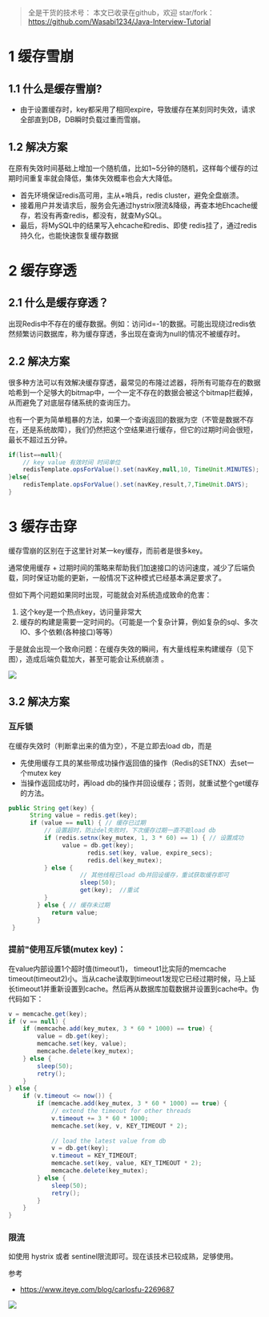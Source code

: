 > 全是干货的技术号：
> 本文已收录在github，欢迎 star/fork：
> https://github.com/Wasabi1234/Java-Interview-Tutorial

# 1 缓存雪崩
## 1.1 什么是缓存雪崩?
- 由于设置缓存时，key都采用了相同expire，导致缓存在某刻同时失效，请求全部直到DB，DB瞬时负载过重而雪崩。

## 1.2 解决方案
在原有失效时间基础上增加一个随机值，比如1~5分钟的随机，这样每个缓存的过期时间重复率就会降低，集体失效概率也会大大降低。

- 首先环境保证redis高可用，主从+哨兵，redis cluster，避免全盘崩溃。
- 接着用户并发请求后，服务会先通过hystrix限流&降级，再查本地Ehcache缓存，若没有再查redis，都没有，就查MySQL。
- 最后，将MySQL中的结果写入ehcache和redis、即使 redis挂了，通过redis持久化，也能快速恢复缓存数据

# 2 缓存穿透
## 2.1 什么是缓存穿透？

出现Redis中不存在的缓存数据。例如：访问id=-1的数据。可能出现绕过redis依然频繁访问数据库，称为缓存穿透，多出现在查询为null的情况不被缓存时。

## 2.2 解决方案

很多种方法可以有效解决缓存穿透，最常见的布隆过滤器，将所有可能存在的数据哈希到一个足够大的bitmap中，一个一定不存在的数据会被这个bitmap拦截掉，从而避免了对底层存储系统的查询压力。

也有一个更为简单粗暴的方法，如果一个查询返回的数据为空（不管是数据不存在，还是系统故障），我们仍然把这个空结果进行缓存，但它的过期时间会很短，最长不超过五分钟。
```java
if(list==null){
    // key value 有效时间 时间单位
    redisTemplate.opsForValue().set(navKey,null,10, TimeUnit.MINUTES);
}else{
    redisTemplate.opsForValue().set(navKey,result,7,TimeUnit.DAYS);
}
```

# 3 缓存击穿
缓存雪崩的区别在于这里针对某一key缓存，而前者是很多key。

通常使用缓存 + 过期时间的策略来帮助我们加速接口的访问速度，减少了后端负载，同时保证功能的更新，一般情况下这种模式已经基本满足要求了。

但如下两个问题如果同时出现，可能就会对系统造成致命的危害：
1. 这个key是一个热点key，访问量非常大
2. 缓存的构建是需要一定时间的。（可能是一个复杂计算，例如复杂的sql、多次IO、多个依赖(各种接口)等等）

于是就会出现一个致命问题：在缓存失效的瞬间，有大量线程来构建缓存（见下图），造成后端负载加大，甚至可能会让系统崩溃 。

![](https://img-blog.csdnimg.cn/20200911165012921.png?x-oss-process=image/watermark,type_ZmFuZ3poZW5naGVpdGk,shadow_10,text_SmF2YUVkZ2U=,size_1,color_FFFFFF,t_70#pic_center)
## 3.2 解决方案
### 互斥锁
在缓存失效时（判断拿出来的值为空），不是立即去load db，而是
- 先使用缓存工具的某些带成功操作返回值的操作（Redis的SETNX）去set一个mutex key
- 当操作返回成功时，再load db的操作并回设缓存；否则，就重试整个get缓存的方法。

```java
public String get(key) {
      String value = redis.get(key);
      if (value == null) { // 缓存已过期
          // 设置超时，防止del失败时，下次缓存过期一直不能load db
		  if (redis.setnx(key_mutex, 1, 3 * 60) == 1) { // 设置成功
               value = db.get(key);
                      redis.set(key, value, expire_secs);
                      redis.del(key_mutex);
          } else {
            		// 其他线程已load db并回设缓存，重试获取缓存即可
                    sleep(50);
                    get(key);  //重试
          }
        } else { // 缓存未过期
            return value;      
        }
 }
```

### 提前"使用互斥锁(mutex key)：
在value内部设置1个超时值(timeout1)， timeout1比实际的memcache timeout(timeout2)小。当从cache读取到timeout1发现它已经过期时候，马上延长timeout1并重新设置到cache。然后再从数据库加载数据并设置到cache中。伪代码如下：

```java
v = memcache.get(key);  
if (v == null) {  
    if (memcache.add(key_mutex, 3 * 60 * 1000) == true) {  
        value = db.get(key);  
        memcache.set(key, value);  
        memcache.delete(key_mutex);  
    } else {  
        sleep(50);  
        retry();  
    }  
} else {  
    if (v.timeout <= now()) {  
        if (memcache.add(key_mutex, 3 * 60 * 1000) == true) {  
            // extend the timeout for other threads  
            v.timeout += 3 * 60 * 1000;  
            memcache.set(key, v, KEY_TIMEOUT * 2);  
  
            // load the latest value from db  
            v = db.get(key);  
            v.timeout = KEY_TIMEOUT;  
            memcache.set(key, value, KEY_TIMEOUT * 2);  
            memcache.delete(key_mutex);  
        } else {  
            sleep(50);  
            retry();  
        }  
    }  
} 
```

### 限流
如使用 hystrix 或者 sentinel限流即可。现在该技术已较成熟，足够使用。


参考

- https://www.iteye.com/blog/carlosfu-2269687


![](https://img-blog.csdnimg.cn/20200825235213822.png?x-oss-process=image/watermark,type_ZmFuZ3poZW5naGVpdGk,shadow_10,text_SmF2YUVkZ2U=,size_1,color_FFFFFF,t_70#pic_center)